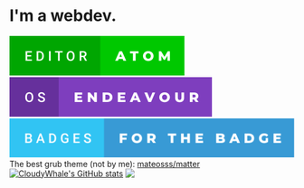 # I'm a webdev.  


<a href="https://atom.io/"><img src="editor-atom.svg"></img></a>
<a href="https://endeavouros.com/"><img src="os-endeavour.svg"></a>
<a href="https://forthebadge.com/"><img src="badges-for-the-badge.svg"></a>  
The best grub theme (not by me): <a href="https://github.com/mateosss/matter">mateosss/matter</a>  
[![CloudyWhale's GitHub stats](https://github-readme-stats.vercel.app/api?username=CloudyWhale&theme=nord&show_icons=true)](https://github.com/anuraghazra/github-readme-stats)
<a href="https://github.com/anuraghazra/github-readme-stats"><img align="top" src="https://github-readme-stats.vercel.app/api/top-langs/?username=CloudyWhale&theme=nord&layout=compact"></a>
